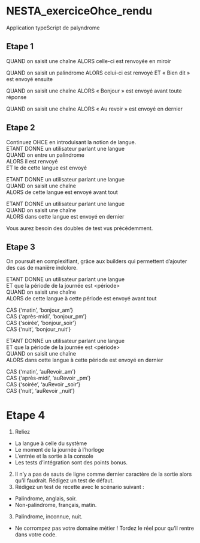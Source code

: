 # NESTA_exerciceOhce_rendu
Application typeScript de palyndrome

## Etape 1 
QUAND on saisit une chaîne ALORS celle-ci est renvoyée en miroir  
  
QUAND on saisit un palindrome ALORS celui-ci est renvoyé ET
« Bien dit » est envoyé ensuite  
    
QUAND on saisit une chaîne ALORS « Bonjour » est envoyé avant
toute réponse  
  
QUAND on saisit une chaîne ALORS « Au revoir » est envoyé en
dernier  

## Etape 2

Continuez OHCE en introduisant la notion de langue.  
ETANT DONNE un utilisateur parlant une langue  
QUAND on entre un palindrome  
ALORS il est renvoyé  
ET le <bienDit> de cette langue est envoyé  
  
ETANT DONNE un utilisateur parlant une langue  
QUAND on saisit une chaîne  
ALORS <bonjour> de cette langue est envoyé avant tout  
  
ETANT DONNE un utilisateur parlant une langue  
QUAND on saisit une chaîne  
ALORS <auRevoir> dans cette langue est envoyé en dernier  
  
Vous aurez besoin des doubles de test vus précédemment.  

## Etape 3

On poursuit en complexifiant, grâce aux builders qui permettent
d’ajouter des cas de manière indolore.  
  
ETANT DONNE un utilisateur parlant une langue   
ET que la période de la journée est <période>  
QUAND on saisit une chaîne  
ALORS <salutation> de cette langue à cette période est envoyé avant
tout  
  
CAS {‘matin’, ‘bonjour_am’}  
CAS {‘après-midi’, ‘bonjour_pm’}  
CAS {‘soirée’, ‘bonjour_soir’}  
CAS {‘nuit’, ‘bonjour_nuit’}  
  
ETANT DONNE un utilisateur parlant une langue  
ET que la période de la journée est <période>  
QUAND on saisit une chaîne  
ALORS <auRevoir> dans cette langue à cette période est envoyé en
dernier  
  
CAS {‘matin’, ‘auRevoir_am’}  
CAS {‘après-midi’, ‘auRevoir _pm’}  
CAS {‘soirée’, ‘auRevoir _soir’}  
CAS {‘nuit’, ‘auRevoir _nuit’}  

# Etape 4

1. Reliez
  - La langue à celle du système
  - Le moment de la journée à l’horloge
  - L’entrée et la sortie à la console
  - Les tests d’intégration sont des points bonus.
2. Il n’y a pas de sauts de ligne comme dernier caractère de la
sortie alors qu’il faudrait. Rédigez un test de défaut.
3. Rédigez un test de recette avec le scénario suivant :
  - Palindrome, anglais, soir.
  - Non-palindrome, français, matin.
3. Palindrome, inconnue, nuit.
  - Ne corrompez pas votre domaine métier ! Tordez le réel pour qu’il
rentre dans votre code.
